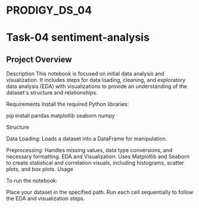 # PRODIGY_DS_04

# Task-04 sentiment-analysis

## Project Overview

Description
This notebook is focused on initial data analysis and visualization. It includes steps for data loading, cleaning, and exploratory data analysis (EDA) with visualizations to provide an understanding of the dataset's structure and relationships.

Requirements
Install the required Python libraries:

pip install pandas matplotlib seaborn numpy

Structure

Data Loading: Loads a dataset into a DataFrame for manipulation.

Preprocessing: Handles missing values, data type conversions, and necessary formatting.
EDA and Visualization: Uses Matplotlib and Seaborn to create statistical and correlation visuals, including histograms, scatter plots, and box plots.
Usage

To run the notebook:

Place your dataset in the specified path.
Run each cell sequentially to follow the EDA and visualization steps.
